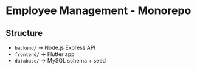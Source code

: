 # Employee Management - Monorepo

## Structure
- `backend/` → Node.js Express API
- `frontend/` → Flutter app
- `database/` → MySQL schema + seed